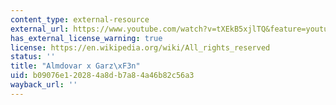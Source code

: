 ```yaml
---
content_type: external-resource
external_url: https://www.youtube.com/watch?v=tXEkB5xjlTQ&feature=youtu.be
has_external_license_warning: true
license: https://en.wikipedia.org/wiki/All_rights_reserved
status: ''
title: "Almdovar x Garz\xF3n"
uid: b09076e1-2028-4a8d-b7a8-4a46b82c56a3
wayback_url: ''
---
```

